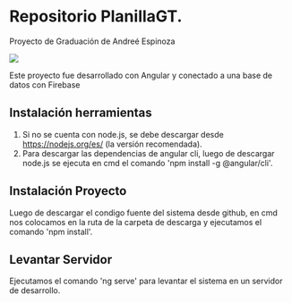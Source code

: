 # Repositorio PlanillaGT. 
Proyecto de Graduación de Andreé Espinoza

![](https://1.bp.blogspot.com/-jNyJStq_CD4/V1JSH4pC7WI/AAAAAAAAALs/NSjrogPzqyoZ-Ba_WFFJnQTgOjx-keOIACLcB/s1600/FONDO.jpg)

Este proyecto fue desarrollado con Angular y conectado a una base de datos con Firebase

## Instalación herramientas

1. Si no se cuenta con node.js, se debe descargar desde https://nodejs.org/es/ (la versión recomendada).
2. Para descargar las dependencias de angular cli, luego de descargar node.js se ejecuta en cmd el comando 'npm install -g @angular/cli'.

## Instalación Proyecto

Luego de descargar el condigo fuente del sistema desde github, en cmd nos colocamos en la ruta de la carpeta de descarga y ejecutamos el comando 'npm install'.

## Levantar Servidor

Ejecutamos el comando 'ng serve' para levantar el sistema en un servidor de desarrollo.
